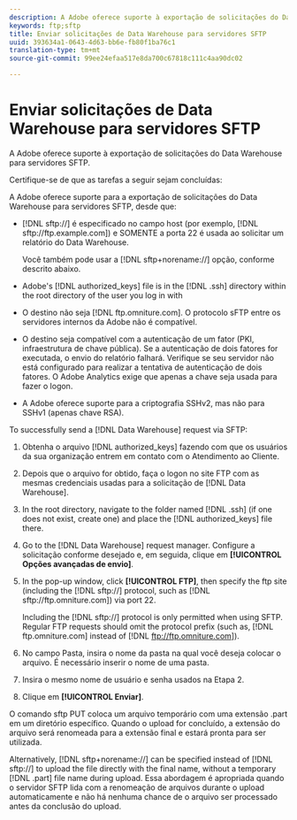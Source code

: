 ```yaml
---
description: A Adobe oferece suporte à exportação de solicitações do Data Warehouse para servidores SFTP.
keywords: ftp;sftp
title: Enviar solicitações de Data Warehouse para servidores SFTP
uuid: 393634a1-0643-4d63-bb6e-fb80f1ba76c1
translation-type: tm+mt
source-git-commit: 99ee24efaa517e8da700c67818c111c4aa90dc02

---
```



# Enviar solicitações de Data Warehouse para servidores SFTP

A Adobe oferece suporte à exportação de solicitações do Data Warehouse para servidores SFTP.

Certifique-se de que as tarefas a seguir sejam concluídas:

A Adobe oferece suporte para a exportação de solicitações do Data Warehouse para servidores SFTP, desde que:

* [!DNL sftp://] é especificado no campo host (por exemplo, [!DNL sftp://ftp.example.com]) e SOMENTE a porta 22 é usada ao solicitar um relatório do Data Warehouse.

   Você também pode usar a [!DNL sftp+norename://] opção, conforme descrito abaixo.

* Adobe's [!DNL authorized_keys] file is in the [!DNL .ssh] directory within the root directory of the user you log in with

* O destino não seja [!DNL ftp.omniture.com]. O protocolo sFTP entre os servidores internos da Adobe não é compatível.
* O destino seja compatível com a autenticação de um fator (PKI, infraestrutura de chave pública). Se a autenticação de dois fatores for executada, o envio do relatório falhará. Verifique se seu servidor não está configurado para realizar a tentativa de autenticação de dois fatores. O Adobe Analytics exige que apenas a chave seja usada para fazer o logon.
* A Adobe oferece suporte para a criptografia SSHv2, mas não para SSHv1 (apenas chave RSA).

To successfully send a [!DNL Data Warehouse] request via SFTP:

1. Obtenha o arquivo [!DNL authorized_keys] fazendo com que os usuários da sua organização entrem em contato com o Atendimento ao Cliente.
1. Depois que o arquivo for obtido, faça o logon no site FTP com as mesmas credenciais usadas para a solicitação de [!DNL Data Warehouse].
1. In the root directory, navigate to the folder named [!DNL .ssh] (if one does not exist, create one) and place the [!DNL authorized_keys] file there.

1. Go to the [!DNL Data Warehouse] request manager. Configure a solicitação conforme desejado e, em seguida, clique em **[!UICONTROL Opções avançadas de envio]**.

1. In the pop-up window, click **[!UICONTROL FTP]**, then specify the ftp site (including the [!DNL sftp://] protocol, such as [!DNL sftp://ftp.omniture.com]) via port 22.

   Including the [!DNL sftp://] protocol is only permitted when using SFTP. Regular FTP requests should omit the protocol prefix (such as, [!DNL ftp.omniture.com] instead of [!DNL ftp://ftp.omniture.com]).

1. No campo Pasta, insira o nome da pasta na qual você deseja colocar o arquivo. É necessário inserir o nome de uma pasta.
1. Insira o mesmo nome de usuário e senha usados na Etapa 2.
1. Clique em **[!UICONTROL Enviar]**.

O comando sftp PUT coloca um arquivo temporário com uma extensão .part em um diretório específico. Quando o upload for concluído, a extensão do arquivo será renomeada para a extensão final e estará pronta para ser utilizada.

Alternatively, [!DNL sftp+norename://] can be specified instead of [!DNL sftp://] to upload the file directly with the final name, without a temporary [!DNL .part] file name during upload. Essa abordagem é apropriada quando o servidor SFTP lida com a renomeação de arquivos durante o upload automaticamente e não há nenhuma chance de o arquivo ser processado antes da conclusão do upload.
